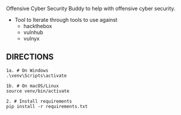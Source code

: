Offensive Cyber Security Buddy to help with offensive cyber security.

- Tool to Iterate through tools to use against
    - hackthebox
    - vulnhub
    - vulnyx



## DIRECTIONS

```
1a. # On Windows
.\venv\Scripts\activate

1b. # On macOS/Linux
source venv/bin/activate

2. # Install requirements
pip install -r requirements.txt
```